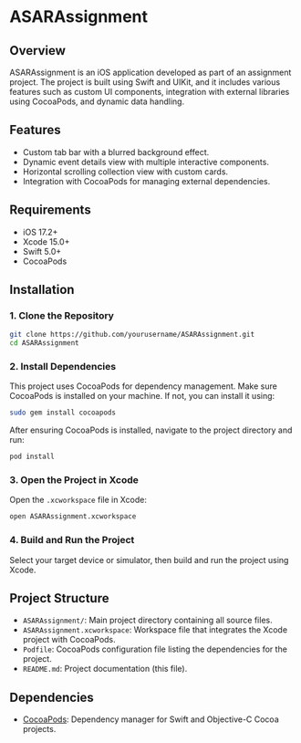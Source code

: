 # ASARAssignment

## Overview
ASARAssignment is an iOS application developed as part of an assignment project. The project is built using Swift and UIKit, and it includes various features such as custom UI components, integration with external libraries using CocoaPods, and dynamic data handling.

## Features
- Custom tab bar with a blurred background effect.
- Dynamic event details view with multiple interactive components.
- Horizontal scrolling collection view with custom cards.
- Integration with CocoaPods for managing external dependencies.

## Requirements
- iOS 17.2+
- Xcode 15.0+
- Swift 5.0+
- CocoaPods

## Installation

### 1. Clone the Repository
```bash
git clone https://github.com/yourusername/ASARAssignment.git
cd ASARAssignment
```

### 2. Install Dependencies
This project uses CocoaPods for dependency management. Make sure CocoaPods is installed on your machine. If not, you can install it using:
```bash
sudo gem install cocoapods
```

After ensuring CocoaPods is installed, navigate to the project directory and run:
```bash
pod install
```

### 3. Open the Project in Xcode
Open the `.xcworkspace` file in Xcode:
```bash
open ASARAssignment.xcworkspace
```

### 4. Build and Run the Project
Select your target device or simulator, then build and run the project using Xcode.

## Project Structure
- `ASARAssignment/`: Main project directory containing all source files.
- `ASARAssignment.xcworkspace`: Workspace file that integrates the Xcode project with CocoaPods.
- `Podfile`: CocoaPods configuration file listing the dependencies for the project.
- `README.md`: Project documentation (this file).

## Dependencies
- [CocoaPods](https://cocoapods.org/): Dependency manager for Swift and Objective-C Cocoa projects.
